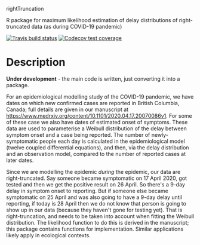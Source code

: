 rightTruncation

R package for maximum likelihood estimation of delay distributions of right-truncated data (as during COVID-19 pandemic)

<!-- badges: start -->
[![Travis build status](https://travis-ci.org/andrew-edwards/rightTruncation.svg?branch=master)](https://travis-ci.org/andrew-edwards/rightTruncation)
[![Codecov test coverage](https://codecov.io/gh/andrew-edwards/rightTruncation/branch/master/graph/badge.svg)](https://codecov.io/gh/andrew-edwards/rightTruncation?branch=master)
<!-- badges: end -->

# Description

**Under development** - the main code is written, just converting it into a package.

For an epidemiological modelling study of the COVID-19 pandemic, we have dates on which new confirmed cases are reported in British Columbia, Canada; full details are given in our manuscript at https://www.medrxiv.org/content/10.1101/2020.04.17.20070086v1. For some of these case we also have dates of estimated onset of symptoms. These data are used to parameterise a Weibull distribution of the delay between symptom onset and a case being reported. The number of newly-symptomatic people each day is calculated in the epidemiological model (twelve coupled differential equations), and then, via the delay distribution and an observation model, compared to the number of reported cases at later dates. 

Since we are modelling the epidemic *during* the epidemic, our data are right-truncated. Say someone became symptomatic on 17 April 2020, got tested and then we get the positive result on 26 April. So there's a 9-day delay in symptom onset to reporting. But if someone else became symptomatic on 25 April and was also going to have a 9-day delay until reporting, if today is 28 April then we do not know that person is going to show up in our data (because they haven't gone for testing yet). That is right-truncation, and needs to be taken into account when fitting the Weibull distribution. The likelihood function to do this is derived in the manuscript; this package contains functions for implementation. Similar applications likely apply in ecological contexts.
